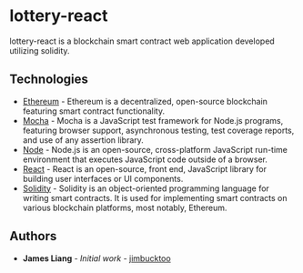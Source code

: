 # lottery-react

lottery-react is a blockchain smart contract web application developed utilizing solidity.

## Technologies

* [Ethereum](https://ethereum.org/en/) - Ethereum is a decentralized, open-source blockchain featuring smart contract functionality.
* [Mocha](https://mochajs.org/) - Mocha is a JavaScript test framework for Node.js programs, featuring browser support, asynchronous testing, test coverage reports, and use of any assertion library.
* [Node](https://nodejs.org/en/) - Node.js is an open-source, cross-platform JavaScript run-time environment that executes JavaScript code outside of a browser.
* [React](https://reactjs.org/) - React is an open-source, front end, JavaScript library for building user interfaces or UI components.
* [Solidity](https://docs.soliditylang.org/en/v0.8.0/) - Solidity is an object-oriented programming language for writing smart contracts. It is used for implementing smart contracts on various blockchain platforms, most notably, Ethereum.

## Authors

* **James Liang** - *Initial work* - [jimbucktoo](https://github.com/jimbucktoo/)
